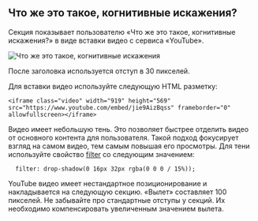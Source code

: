 Что же это такое, когнитивные искажения?
----------------------------------------

Секция показывает пользователю «Что же это такое, когнитивные искажения?» в виде вставки видео с сервиса «YouTube».

![Что же это такое, когнитивные искажения](https://raw.githubusercontent.com/hexlet-components/projects-css-l1-cognitive-biases/master/assets/video-section.jpg)

После заголовка используется отступ в 30 пикселей.

Для вставки видео используйте следующую HTML разметку:

```
<iframe class="video" width="919" height="569" src="https://www.youtube.com/embed/jie9AizBqss" frameborder="0" allowfullscreen></iframe>

```

Видео имеет небольшую тень. Это позволяет быстрее отделить видео от основного контента для пользователя. Такой подход фокусирует взгляд на самом видео, тем самым повышая его просмотры. Для тени используйте свойство [filter](https://developer.mozilla.org/ru/docs/Web/CSS/filter) со следующим значением:

```
  filter: drop-shadow(0 16px 32px rgba(0 0 0 / 15%));

```

YouTube видео имеет нестандартное позиционирование и накладывается на следующую секцию. «Вылет» составляет 100 пикселей. Не забывайте про стандартные отступы у секций. Их необходимо компенсировать увеличенным значением вылета.